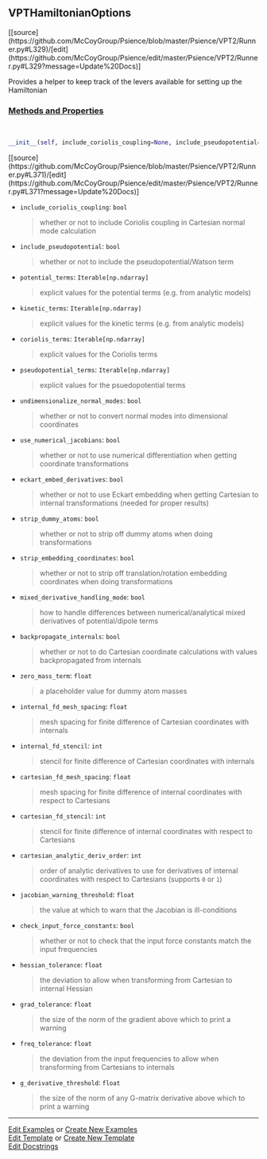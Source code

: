 ## <a id="Psience.VPT2.Runner.VPTHamiltonianOptions">VPTHamiltonianOptions</a> 
<div class="docs-source-link" markdown="1">
[[source](https://github.com/McCoyGroup/Psience/blob/master/Psience/VPT2/Runner.py#L329)/[edit](https://github.com/McCoyGroup/Psience/edit/master/Psience/VPT2/Runner.py#L329?message=Update%20Docs)]
</div>

Provides a helper to keep track of the levers available for
setting up the Hamiltonian

<div class="collapsible-section">
 <div class="collapsible-section collapsible-section-header" markdown="1">
 
### <a class="collapse-link" data-toggle="collapse" href="#methods">Methods and Properties</a> <a class="float-right" data-toggle="collapse" href="#methods"><i class="fa fa-chevron-down"></i></a>

 </div>
 <div class="collapsible-section collapsible-section-body collapse" id="methods" markdown="1">

<a id="Psience.VPT2.Runner.VPTHamiltonianOptions.__init__" class="docs-object-method">&nbsp;</a> 
```python
__init__(self, include_coriolis_coupling=None, include_pseudopotential=None, potential_terms=None, kinetic_terms=None, coriolis_terms=None, pseudopotential_terms=None, dipole_terms=None, dipole_derivatives=None, undimensionalize_normal_modes=None, use_numerical_jacobians=None, eckart_embed_derivatives=None, eckart_embed_planar_ref_tolerance=None, strip_dummy_atoms=None, strip_embedding_coordinates=None, mixed_derivative_handling_mode=None, backpropagate_internals=None, direct_propagate_cartesians=None, zero_mass_term=None, internal_fd_mesh_spacing=None, internal_fd_stencil=None, cartesian_fd_mesh_spacing=None, cartesian_fd_stencil=None, cartesian_analytic_deriv_order=None, internal_by_cartesian_order=None, cartesian_by_internal_order=None, jacobian_warning_threshold=None, check_input_force_constants=None, hessian_tolerance=None, grad_tolerance=None, freq_tolerance=None, g_derivative_threshold=None, gmatrix_tolerance=None, use_internal_modes=None): 
```
<div class="docs-source-link" markdown="1">
[[source](https://github.com/McCoyGroup/Psience/blob/master/Psience/VPT2/Runner.py#L371)/[edit](https://github.com/McCoyGroup/Psience/edit/master/Psience/VPT2/Runner.py#L371?message=Update%20Docs)]
</div>


- `include_coriolis_coupling`: `bool`
    >whether or not to include Coriolis coupling in Cartesian normal mode calculation
- `include_pseudopotential`: `bool`
    >whether or not to include the pseudopotential/Watson term
- `potential_terms`: `Iterable[np.ndarray]`
    >explicit values for the potential terms (e.g. from analytic models)
- `kinetic_terms`: `Iterable[np.ndarray]`
    >explicit values for the kinetic terms (e.g. from analytic models)
- `coriolis_terms`: `Iterable[np.ndarray]`
    >explicit values for the Coriolis terms
- `pseudopotential_terms`: `Iterable[np.ndarray]`
    >explicit values for the psuedopotential terms
- `undimensionalize_normal_modes`: `bool`
    >whether or not to convert normal modes into dimensional coordinates
- `use_numerical_jacobians`: `bool`
    >whether or not to use numerical differentiation when getting coordinate transformations
- `eckart_embed_derivatives`: `bool`
    >whether or not to use Eckart embedding when getting Cartesian to internal transformations (needed for proper results)
- `strip_dummy_atoms`: `bool`
    >whether or not to strip off dummy atoms when doing transformations
- `strip_embedding_coordinates`: `bool`
    >whether or not to strip off translation/rotation embedding coordinates when doing transformations
- `mixed_derivative_handling_mode`: `bool`
    >how to handle differences between numerical/analytical mixed derivatives of potential/dipole terms
- `backpropagate_internals`: `bool`
    >whether or not to do Cartesian coordinate calculations with values backpropagated from internals
- `zero_mass_term`: `float`
    >a placeholder value for dummy atom masses
- `internal_fd_mesh_spacing`: `float`
    >mesh spacing for finite difference of Cartesian coordinates with internals
- `internal_fd_stencil`: `int`
    >stencil for finite difference of Cartesian coordinates with internals
- `cartesian_fd_mesh_spacing`: `float`
    >mesh spacing for finite difference of internal coordinates with respect to Cartesians
- `cartesian_fd_stencil`: `int`
    >stencil for finite difference of internal coordinates with respect to Cartesians
- `cartesian_analytic_deriv_order`: `int`
    >order of analytic derivatives to use for derivatives of internal coordinates with respect to Cartesians (supports `0` or `1`)
- `jacobian_warning_threshold`: `float`
    >the value at which to warn that the Jacobian is ill-conditions
- `check_input_force_constants`: `bool`
    >whether or not to check that the input force constants match the input frequencies
- `hessian_tolerance`: `float`
    >the deviation to allow when transforming from Cartesian to internal Hessian
- `grad_tolerance`: `float`
    >the size of the norm of the gradient above which to print a warning
- `freq_tolerance`: `float`
    >the deviation from the input frequencies to allow when transforming from Cartesians to internals
- `g_derivative_threshold`: `float`
    >the size of the norm of any G-matrix derivative above which to print a warning

 </div>
</div>




___

[Edit Examples](https://github.com/McCoyGroup/Psience/edit/gh-pages/ci/examples/Psience/VPT2/Runner/VPTHamiltonianOptions.md) or 
[Create New Examples](https://github.com/McCoyGroup/Psience/new/gh-pages/?filename=ci/examples/Psience/VPT2/Runner/VPTHamiltonianOptions.md) <br/>
[Edit Template](https://github.com/McCoyGroup/Psience/edit/gh-pages/ci/docs/Psience/VPT2/Runner/VPTHamiltonianOptions.md) or 
[Create New Template](https://github.com/McCoyGroup/Psience/new/gh-pages/?filename=ci/docs/templates/Psience/VPT2/Runner/VPTHamiltonianOptions.md) <br/>
[Edit Docstrings](https://github.com/McCoyGroup/Psience/edit/master/Psience/VPT2/Runner.py#L329?message=Update%20Docs)